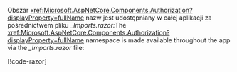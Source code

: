 <span data-ttu-id="194a0-101">Obszar <xref:Microsoft.AspNetCore.Components.Authorization?displayProperty=fullName> nazw jest udostępniany w całej aplikacji za pośrednictwem pliku *_Imports.razor:*</span><span class="sxs-lookup"><span data-stu-id="194a0-101">The <xref:Microsoft.AspNetCore.Components.Authorization?displayProperty=fullName> namespace is made available throughout the app via the *_Imports.razor* file:</span></span>

[!code-razor[](imports-standalone.razor?highlight=3)]
